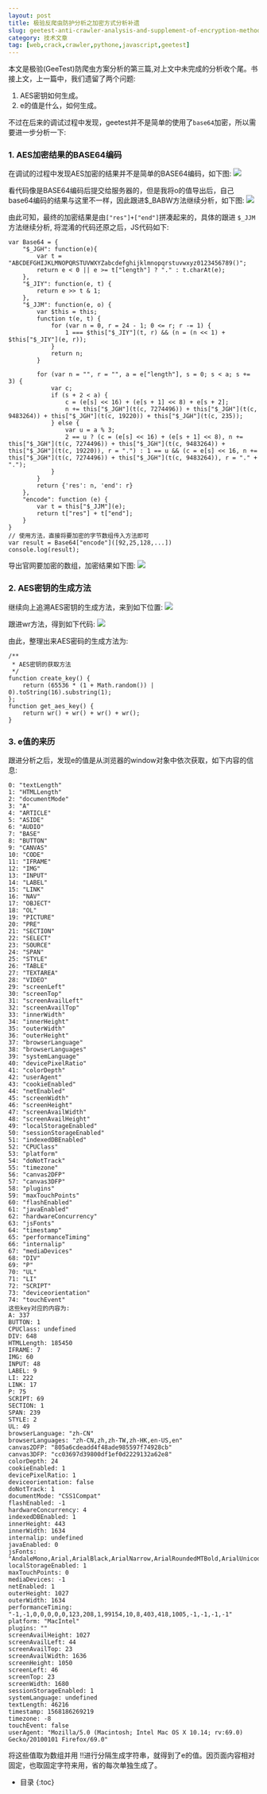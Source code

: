 ```yaml
---
layout: post
title: 极验反爬虫防护分析之加密方式分析补遗
slug: geetest-anti-crawler-analysis-and-supplement-of-encryption-methods
category: 技术文章
tag: [web,crack,crawler,pythone,javascript,geetest]
---
```


本文是极验(GeeTest)防爬虫方案分析的第三篇,对上文中未完成的分析收个尾。书接上文，上一篇中，我们遗留了两个问题:<!-- More -->

1. AES密钥如何生成。
2. e的值是什么，如何生成。

不过在后来的调试过程中发现，geetest并不是简单的使用了`base64`加密，所以需要进一步分析一下:

### 1. AES加密结果的BASE64编码

在调试的过程中发现AES加密的结果并不是简单的BASE64编码，如下图:
![](https://{{site.resource_url}}/uploads/2020/12/16073956801524.jpg)

看代码像是BASE64编码后提交给服务器的，但是我将o的值导出后，自己base64编码的结果与这里不一样，因此跟进$_BABW方法继续分析，如下图:
![](https://{{site.resource_url}}/uploads/2020/12/16073956925822.jpg)

由此可知，最终的加密结果是由`["res"]+["end"]`拼凑起来的，具体的跟进 `$_JJM`方法继续分析, 将混淆的代码还原之后，JS代码如下:
```
var Base64 = {
    "$_JGH": function(e){
        var t = "ABCDEFGHIJKLMNOPQRSTUVWXYZabcdefghijklmnopqrstuvwxyz0123456789()";
        return e < 0 || e >= t["length"] ? "." : t.charAt(e);
    },
    "$_JIY": function(e, t) {
        return e >> t & 1;
    },
    "$_JJM": function(e, o) {
        var $this = this;
        function t(e, t) {
            for (var n = 0, r = 24 - 1; 0 <= r; r -= 1) {
                1 === $this["$_JIY"](t, r) && (n = (n << 1) + $this["$_JIY"](e, r));
            }
            return n;
        }
    
        for (var n = "", r = "", a = e["length"], s = 0; s < a; s += 3) {
            var c;
            if (s + 2 < a) {
                c = (e[s] << 16) + (e[s + 1] << 8) + e[s + 2];
                n += this["$_JGH"](t(c, 7274496)) + this["$_JGH"](t(c, 9483264)) + this["$_JGH"](t(c, 19220)) + this["$_JGH"](t(c, 235));
            } else {
                var u = a % 3;
                2 == u ? (c = (e[s] << 16) + (e[s + 1] << 8), n += this["$_JGH"](t(c, 7274496)) + this["$_JGH"](t(c, 9483264)) + this["$_JGH"](t(c, 19220)), r = ".") : 1 == u && (c = e[s] << 16, n += this["$_JGH"](t(c, 7274496)) + this["$_JGH"](t(c, 9483264)), r = "." + ".");
            }
        }
        return {'res': n, 'end': r}
    },
    "encode": function (e) {
        var t = this["$_JJM"](e);
        return t["res"] + t["end"];
    }
}
// 使用方法，直接将要加密的字节数组传入方法即可
var result = Base64["encode"]([92,25,128,...])
console.log(result);
```

导出官网要加密的数组，加密结果如下图:
![](https://{{site.resource_url}}/uploads/2020/12/16073957402938.jpg)

### 2. AES密钥的生成方法

继续向上追溯AES密钥的生成方法，来到如下位置:
![](https://{{site.resource_url}}/uploads/2020/12/16073957578705.jpg)

跟进wr方法，得到如下代码:
![](https://{{site.resource_url}}/uploads/2020/12/16073957728494.jpg)

由此，整理出来AES密码的生成方法为:
```
/**
 * AES密钥的获取方法
 */
function create_key() {
    return (65536 * (1 + Math.random()) | 0).toString(16).substring(1);
};
function get_aes_key() {
    return wr() + wr() + wr() + wr();
}
```

### 3. e值的来历

跟进分析之后，发现e的值是从浏览器的window对象中依次获取，如下内容的信息:
```
0: "textLength"
1: "HTMLLength"
2: "documentMode"
3: "A"
4: "ARTICLE"
5: "ASIDE"
6: "AUDIO"
7: "BASE"
8: "BUTTON"
9: "CANVAS"
10: "CODE"
11: "IFRAME"
12: "IMG"
13: "INPUT"
14: "LABEL"
15: "LINK"
16: "NAV"
17: "OBJECT"
18: "OL"
19: "PICTURE"
20: "PRE"
21: "SECTION"
22: "SELECT"
23: "SOURCE"
24: "SPAN"
25: "STYLE"
26: "TABLE"
27: "TEXTAREA"
28: "VIDEO"
29: "screenLeft"
30: "screenTop"
31: "screenAvailLeft"
32: "screenAvailTop"
33: "innerWidth"
34: "innerHeight"
35: "outerWidth"
36: "outerHeight"
37: "browserLanguage"
38: "browserLanguages"
39: "systemLanguage"
40: "devicePixelRatio"
41: "colorDepth"
42: "userAgent"
43: "cookieEnabled"
44: "netEnabled"
45: "screenWidth"
46: "screenHeight"
47: "screenAvailWidth"
48: "screenAvailHeight"
49: "localStorageEnabled"
50: "sessionStorageEnabled"
51: "indexedDBEnabled"
52: "CPUClass"
53: "platform"
54: "doNotTrack"
55: "timezone"
56: "canvas2DFP"
57: "canvas3DFP"
58: "plugins"
59: "maxTouchPoints"
60: "flashEnabled"
61: "javaEnabled"
62: "hardwareConcurrency"
63: "jsFonts"
64: "timestamp"
65: "performanceTiming"
66: "internalip"
67: "mediaDevices"
68: "DIV"
69: "P"
70: "UL"
71: "LI"
72: "SCRIPT"
73: "deviceorientation"
74: "touchEvent"
这些key对应的内容为:
A: 337
BUTTON: 1
CPUClass: undefined
DIV: 648
HTMLLength: 185450
IFRAME: 7
IMG: 60
INPUT: 48
LABEL: 9
LI: 222
LINK: 17
P: 75
SCRIPT: 69
SECTION: 1
SPAN: 239
STYLE: 2
UL: 49
browserLanguage: "zh-CN"
browserLanguages: "zh-CN,zh,zh-TW,zh-HK,en-US,en"
canvas2DFP: "805a6cdeadd4f48ade985597f74928cb"
canvas3DFP: "cc03697d39800df1ef0d2229132a62e8"
colorDepth: 24
cookieEnabled: 1
devicePixelRatio: 1
deviceorientation: false
doNotTrack: 1
documentMode: "CSS1Compat"
flashEnabled: -1
hardwareConcurrency: 4
indexedDBEnabled: 1
innerHeight: 443
innerWidth: 1634
internalip: undefined
javaEnabled: 0
jsFonts: "AndaleMono,Arial,ArialBlack,ArialNarrow,ArialRoundedMTBold,ArialUnicodeMS,ComicSansMS,Courier,CourierNew,Geneva,Georgia,Helvetica,HelveticaNeue,Impact,LUCIDAGRANDE,MicrosoftSansSerif,Monaco,Palatino,Tahoma,Times,TimesNewRoman,TrebuchetMS,Verdana"
localStorageEnabled: 1
maxTouchPoints: 0
mediaDevices: -1
netEnabled: 1
outerHeight: 1027
outerWidth: 1634
performanceTiming: "-1,-1,0,0,0,0,0,123,208,1,99154,10,8,403,418,1005,-1,-1,-1,-1"
platform: "MacIntel"
plugins: ""
screenAvailHeight: 1027
screenAvailLeft: 44
screenAvailTop: 23
screenAvailWidth: 1636
screenHeight: 1050
screenLeft: 46
screenTop: 23
screenWidth: 1680
sessionStorageEnabled: 1
systemLanguage: undefined
textLength: 46216
timestamp: 1568186269219
timezone: -8
touchEvent: false
userAgent: "Mozilla/5.0 (Macintosh; Intel Mac OS X 10.14; rv:69.0) Gecko/20100101 Firefox/69.0"
```

将这些值取为数组并用 !!进行分隔生成字符串，就得到了e的值。因页面内容相对固定，也取固定字符来用，省的每次单独生成了。


* 目录
{:toc}

